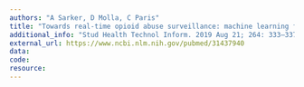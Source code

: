 ```yaml
---
authors: "A Sarker, D Molla, C Paris"
title: "Towards real-time opioid abuse surveillance: machine learning for automatic characterization of opioid-related tweets"
additional_info: "Stud Health Technol Inform. 2019 Aug 21; 264: 333–337."
external_url: https://www.ncbi.nlm.nih.gov/pubmed/31437940
data:
code:
resource:
---
```

